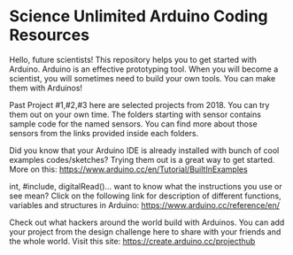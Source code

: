 # Science Unlimited Arduino Coding Resources

Hello, future scientists! This repository helps you to get started with Arduino. Arduino is an effective prototyping tool. When you will become a scientist, you will sometimes need to build your own tools. You can make them with Arduinos!


Past Project #1,#2,#3 here are selected projects from 2018. You can try them out on your own time. The folders starting with sensor contains sample code for the named sensors. You can find more about those sensors from the links provided inside each folders.


Did you know that your Arduino IDE is already installed with bunch of cool examples codes/sketches? Trying them out is a great way to get started. More on this: https://www.arduino.cc/en/Tutorial/BuiltInExamples


int, #include, digitalRead()... want to know what the instructions you use or see mean? Click on the following link for description of different functions, variables and structures in Arduino: https://www.arduino.cc/reference/en/


Check out what hackers around the world build with Arduinos. You can add your project from the design challenge here to share with your friends and the whole world. Visit this site: https://create.arduino.cc/projecthub
